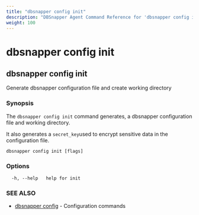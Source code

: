 ```yaml
---
title: "dbsnapper config init"
description: "DBSnapper Agent Command Reference for 'dbsnapper config init'"
weight: 100
---
```


# dbsnapper config init

## dbsnapper config init

Generate dbsnapper configuration file and create working directory

### Synopsis

The `dbsnapper config init` command generates, a dbsnapper configuration file and working directory. 
	
It also generates a `secret_key`used to encrypt sensitive data in the configuration file.


```
dbsnapper config init [flags]
```

### Options

```
  -h, --help   help for init
```

### SEE ALSO

* [dbsnapper config](dbsnapper-config.md)	 - Configuration commands

